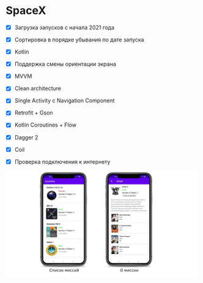 # SpaceX

- [X] Загрузка запусков с начала 2021 года
- [X] Сортировка в порядке убывания по дате запуска
- [X] Kotlin
- [X] Поддержка смены ориентации экрана
- [X] MVVM
- [X] Clean architecture
- [X] Single Activity с Navigation Component
- [X] Retrofit + Gson
- [X] Kotlin Coroutines + Flow
- [X] Dagger 2
- [X] Coil
- [X] Проверка подключения к интернету


![](https://github.com/Zellka/SpaceX/blob/master/app.png)
